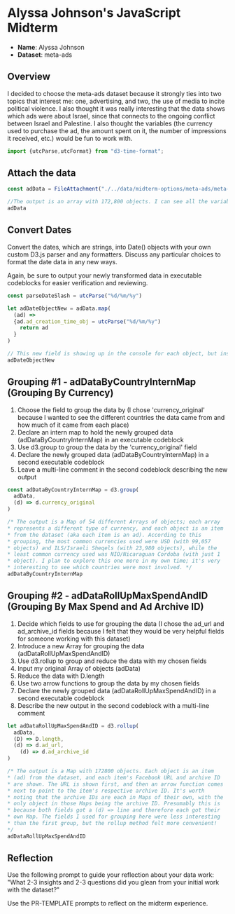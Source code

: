 # Alyssa Johnson's JavaScript Midterm

- **Name**: Alyssa Johnson
- **Dataset**: meta-ads

## Overview

I decided to choose the meta-ads dataset because it strongly ties into two topics that interest me: one, advertising, and two, the use of media to incite political violence. I also thought it was really interesting that the data shows which ads were about Israel, since that connects to the ongoing conflict between Israel and Palestine. I also thought the variables (the currency used to purchase the ad, the amount spent on it, the number of impressions it received, etc.) would be fun to work with. 

```js
import {utcParse,utcFormat} from "d3-time-format";
```

## Attach the data


```js
const adData = FileAttachment("./../data/midterm-options/meta-ads/meta-ads-mentioning-israel-after-2015-09-11.csv").csv({typed: true})
```
```js
//The output is an array with 172,800 objects. I can see all the variables mentioned in the readme.md file, including the ad's id, creation time, currency, impressions, URL, and the amount of money spent. 
adData 
```

## Convert Dates

Convert the dates, which are strings, into Date() objects with your own custom
D3.js parser and any formatters. Discuss any particular choices to format the
date data in any new ways.

Again, be sure to output your newly transformed data in executable codeblocks
for easier verification and reviewing.

```js
const parseDateSlash = utcParse("%d/%m/%y")
```

```js
let adDateObjectNew = adData.map(
  (ad) => 
  {ad.ad_creation_time_obj = utcParse("%d/%m/%y")
    return ad
  }
)
```
```js
// This new field is showing up in the console for each object, but instead of a data, I'm seeing f(c), which means function. I'm unsure if this is okay or if I'm doing something wrong. I posted in the help forum. For now, I'll leave this as is unless I get a response or figure this out. 
adDateObjectNew
```

## Grouping #1 - adDataByCountryInternMap (Grouping By Currency)

1. Choose the field to group the data by (I chose 'currency_original' because I wanted to see the different countries the data came from and how much of it came from each place)
2. Declare an intern map to hold the newly grouped data (adDataByCountryInternMap) in an executable codeblock
3. Use d3.group to group the data by the 'currency_original' field
4. Declare the newly grouped data (adDataByCountryInternMap) in a second executable codeblock
5. Leave a multi-line comment in the second codeblock describing the new output

```js
const adDataByCountryInternMap = d3.group(
  adData, 
  (d) => d.currency_original
)
```
```js
/* The output is a Map of 54 different Arrays of objects; each array
* represents a different type of currency, and each object is an item 
* from the dataset (aka each item is an ad). According to this 
* grouping, the most common currencies used were USD (with 99,057
* objects) and ILS/Israeli Sheqels (with 23,980 objects), while the 
* least common currency used was NIO/Nicaraguan Cordoba (with just 1 
* object). I plan to explore this one more in my own time; it's very  
* interesting to see which countries were most involved. */
adDataByCountryInternMap 
```

## Grouping #2 - adDataRollUpMaxSpendAndID (Grouping By Max Spend and Ad Archive ID)

1. Decide which fields to use for grouping the data (I chose the ad_url and ad_archive_id fields because I felt that they would be very helpful fields for someone working with this dataset)
2. Introduce a new Array for grouping the data (adDataRollUpMaxSpendAndID)
3. Use d3.rollup to group and reduce the data with my chosen fields
4. Input my original Array of objects (adData)
5. Reduce the data with D.length
6. Use two arrow functions to group the data by my chosen fields
7. Declare the newly grouped data (adDataRollUpMaxSpendAndID) in a second executable codeblock
8. Describe the new output in the second codeblock with a multi-line comment

```js
let adDataRollUpMaxSpendAndID = d3.rollup(
  adData,
  (D) => D.length,
  (d) => d.ad_url,
    (d) => d.ad_archive_id
)
```

```js
/* The output is a Map with 172800 objects. Each object is an item 
* (ad) from the dataset, and each item's Facebook URL and archive ID 
* are shown. The URL is shown first, and then an arrow function comes 
* next to point to the item's respective archive ID. It's worth 
* noting that the archive IDs are each in Maps of their own, with the
* only object in those Maps being the archive ID. Presumably this is 
* because both fields got a (d) => line and therefore each got their 
* own Map. The fields I used for grouping here were less interesting 
* than the first group, but the rollup method felt more convenient!
*/
adDataRollUpMaxSpendAndID
```

## Reflection

Use the following prompt to guide your reflection about your data work:
"What 2-3 insights and 2-3 questions did you glean from your initial work
with the dataset?"

Use the PR-TEMPLATE prompts to reflect on the midterm experience.

```